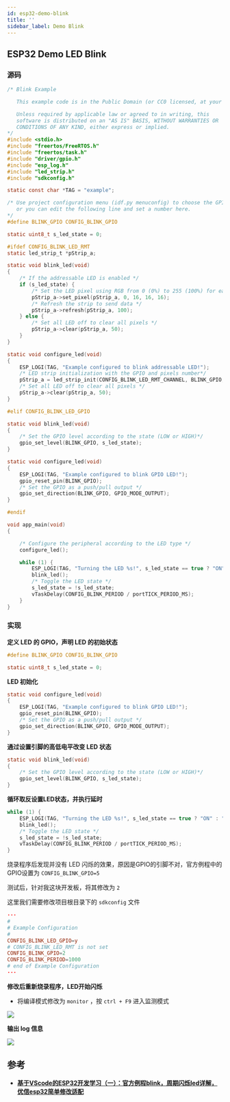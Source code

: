 ```yaml
---
id: esp32-demo-blink
title: ''
sidebar_label: Demo Blink
---
```


## ESP32 Demo LED Blink

### 源码

``` c
/* Blink Example

   This example code is in the Public Domain (or CC0 licensed, at your option.)

   Unless required by applicable law or agreed to in writing, this
   software is distributed on an "AS IS" BASIS, WITHOUT WARRANTIES OR
   CONDITIONS OF ANY KIND, either express or implied.
*/
#include <stdio.h>
#include "freertos/FreeRTOS.h"
#include "freertos/task.h"
#include "driver/gpio.h"
#include "esp_log.h"
#include "led_strip.h"
#include "sdkconfig.h"

static const char *TAG = "example";

/* Use project configuration menu (idf.py menuconfig) to choose the GPIO to blink,
   or you can edit the following line and set a number here.
*/
#define BLINK_GPIO CONFIG_BLINK_GPIO

static uint8_t s_led_state = 0;

#ifdef CONFIG_BLINK_LED_RMT
static led_strip_t *pStrip_a;

static void blink_led(void)
{
    /* If the addressable LED is enabled */
    if (s_led_state) {
        /* Set the LED pixel using RGB from 0 (0%) to 255 (100%) for each color */
        pStrip_a->set_pixel(pStrip_a, 0, 16, 16, 16);
        /* Refresh the strip to send data */
        pStrip_a->refresh(pStrip_a, 100);
    } else {
        /* Set all LED off to clear all pixels */
        pStrip_a->clear(pStrip_a, 50);
    }
}

static void configure_led(void)
{
    ESP_LOGI(TAG, "Example configured to blink addressable LED!");
    /* LED strip initialization with the GPIO and pixels number*/
    pStrip_a = led_strip_init(CONFIG_BLINK_LED_RMT_CHANNEL, BLINK_GPIO, 1);
    /* Set all LED off to clear all pixels */
    pStrip_a->clear(pStrip_a, 50);
}

#elif CONFIG_BLINK_LED_GPIO

static void blink_led(void)
{
    /* Set the GPIO level according to the state (LOW or HIGH)*/
    gpio_set_level(BLINK_GPIO, s_led_state);
}

static void configure_led(void)
{
    ESP_LOGI(TAG, "Example configured to blink GPIO LED!");
    gpio_reset_pin(BLINK_GPIO);
    /* Set the GPIO as a push/pull output */
    gpio_set_direction(BLINK_GPIO, GPIO_MODE_OUTPUT);
}

#endif

void app_main(void)
{

    /* Configure the peripheral according to the LED type */
    configure_led();

    while (1) {
        ESP_LOGI(TAG, "Turning the LED %s!", s_led_state == true ? "ON" : "OFF");
        blink_led();
        /* Toggle the LED state */
        s_led_state = !s_led_state;
        vTaskDelay(CONFIG_BLINK_PERIOD / portTICK_PERIOD_MS);
    }
}
```

### 实现

**定义 LED 的 GPIO，声明 LED 的初始状态**

``` c
#define BLINK_GPIO CONFIG_BLINK_GPIO

static uint8_t s_led_state = 0;
```

**LED 初始化**

``` c
static void configure_led(void)
{
    ESP_LOGI(TAG, "Example configured to blink GPIO LED!");
    gpio_reset_pin(BLINK_GPIO);
    /* Set the GPIO as a push/pull output */
    gpio_set_direction(BLINK_GPIO, GPIO_MODE_OUTPUT);
}
```

**通过设置引脚的高低电平改变 LED 状态**

``` c
static void blink_led(void)
{
    /* Set the GPIO level according to the state (LOW or HIGH)*/
    gpio_set_level(BLINK_GPIO, s_led_state);
}
```

**循环取反设置LED状态，并执行延时**

``` c
while (1) {
    ESP_LOGI(TAG, "Turning the LED %s!", s_led_state == true ? "ON" : "OFF");
    blink_led();
    /* Toggle the LED state */
    s_led_state = !s_led_state;
    vTaskDelay(CONFIG_BLINK_PERIOD / portTICK_PERIOD_MS);
}
```

烧录程序后发现并没有 LED 闪烁的效果，原因是GPIO的引脚不对，官方例程中的GPIO设置为 `CONFIG_BLINK_GPIO=5`

测试后，针对我这块开发板，将其修改为 `2`

这里我们需要修改项目根目录下的 `sdkconfig` 文件

``` conf
···
#
# Example Configuration
#
CONFIG_BLINK_LED_GPIO=y
# CONFIG_BLINK_LED_RMT is not set
CONFIG_BLINK_GPIO=2
CONFIG_BLINK_PERIOD=1000
# end of Example Configuration
···
```

**修改后重新烧录程序，LED开始闪烁**

- 将编译模式修改为 `monitor` ，按 `ctrl + F9` 进入监测模式

![](https://pictures-1304295136.cos.ap-guangzhou.myqcloud.com/screenshot/esp32/demo-blink/monitor.png)

**输出 log 信息**

![](https://pictures-1304295136.cos.ap-guangzhou.myqcloud.com/screenshot/esp32/demo-blink/monitor-output.png)


## 参考
- **[基于VScode的ESP32开发学习（一）：官方例程blink，周期闪烁led详解，优信esp32简单修改适配](https://blog.csdn.net/Aspiration_H/article/details/124226833)**

